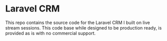 # Laravel CRM

This repo contains the source code for the Laravel CRM I built on live stream sessions.
This code base while designed to be production ready, is provided as is with no commercial support.

